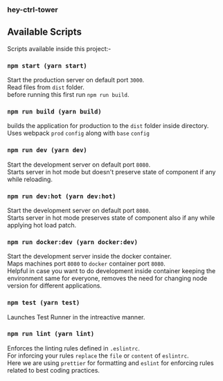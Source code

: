 ### hey-ctrl-tower

## Available Scripts

Scripts available inside this project:-

### `npm start (yarn start)`

Start the production server on default port `3000`.<br>
Read files from `dist` folder.<br>
before running this first run `npm run build`.

### `npm run build (yarn build)`

builds the application for production to the `dist` folder inside directory.<br>
Uses webpack `prod` `config` along with `base` `config`

### `npm run dev (yarn dev)`

Start the development server on default port `8080`.<br>
Starts server in hot mode but doesn't preserve state of component if any while reloading.

### `npm run dev:hot (yarn dev:hot)`

Start the development server on default port `8080`.<br>
Starts server in hot mode preserves state of component also if any while applying hot load patch.

### `npm run docker:dev (yarn docker:dev)`

Start the development server inside the docker container.<br>
Maps machines port `8080` to `docker` container port `8080`.<br>
Helpful in case you want to do development inside container keeping the environment same for everyone, removes the need for changing node version for different applications.

### `npm test (yarn test)`

Launches Test Runner in the intreactive manner.

### `npm run lint (yarn lint)`

Enforces the linting rules defined in `.eslintrc`.
<br>
For inforcing your rules `replace` the `file` or `content` of `eslintrc`.<br>
Here we are using `prettier` for formatting and `eslint` for enforcing rules related to best coding practices.

